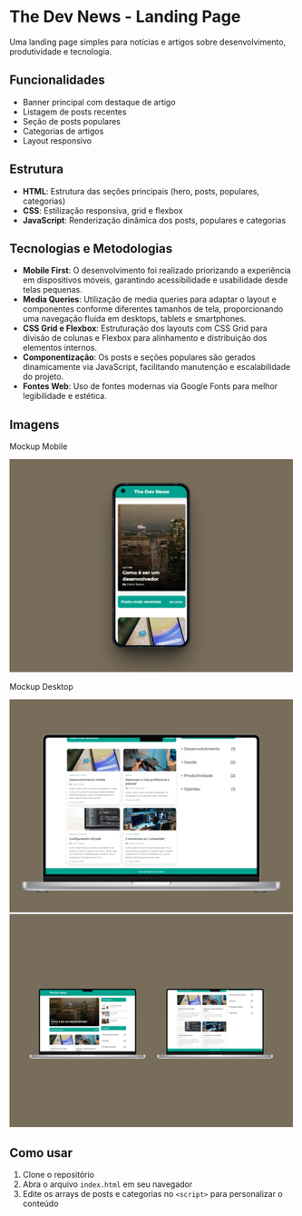 # The Dev News - Landing Page

Uma landing page simples para notícias e artigos sobre desenvolvimento, produtividade e tecnologia.

## Funcionalidades

- Banner principal com destaque de artigo
- Listagem de posts recentes
- Seção de posts populares
- Categorias de artigos
- Layout responsivo

## Estrutura

- **HTML**: Estrutura das seções principais (hero, posts, populares, categorias)
- **CSS**: Estilização responsiva, grid e flexbox
- **JavaScript**: Renderização dinâmica dos posts, populares e categorias

## Tecnologias e Metodologias

- **Mobile First**: O desenvolvimento foi realizado priorizando a experiência em dispositivos móveis, garantindo acessibilidade e usabilidade desde telas pequenas.
- **Media Queries**: Utilização de media queries para adaptar o layout e componentes conforme diferentes tamanhos de tela, proporcionando uma navegação fluida em desktops, tablets e smartphones.
- **CSS Grid e Flexbox**: Estruturação dos layouts com CSS Grid para divisão de colunas e Flexbox para alinhamento e distribuição dos elementos internos.
- **Componentização**: Os posts e seções populares são gerados dinamicamente via JavaScript, facilitando manutenção e escalabilidade do projeto.
- **Fontes Web**: Uso de fontes modernas via Google Fonts para melhor legibilidade e estética.

## Imagens

Mockup Mobile

<img src="./assets/mockup4.png" alt="Banner" width="500" />

Mockup Desktop

<img src="./assets/mockup2.png" alt="Post" width="500" />

<img src="./assets/mockup3.png" alt="Popular" width="500" />

## Como usar

1. Clone o repositório
2. Abra o arquivo `index.html` em seu navegador
3. Edite os arrays de posts e categorias no `<script>` para personalizar o conteúdo
